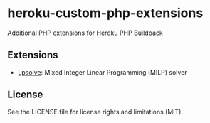 # heroku-custom-php-extensions

Additional PHP extensions for Heroku PHP Buildpack

## Extensions
 - [Lpsolve](https://sourceforge.net/projects/lpsolve/): Mixed Integer Linear Programming (MILP) solver


## License

See the LICENSE file for license rights and limitations (MIT).
